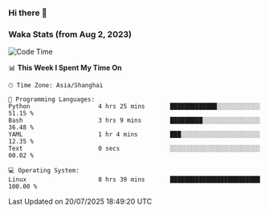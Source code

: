 ### Hi there 👋

### Waka Stats (from Aug 2, 2023)

<!--START_SECTION:waka-->
![Code Time](http://img.shields.io/badge/Code%20Time-957%20hrs%206%20mins-blue)

📊 **This Week I Spent My Time On** 

```text
🕑︎ Time Zone: Asia/Shanghai

💬 Programming Languages: 
Python                   4 hrs 25 mins       █████████████░░░░░░░░░░░░   51.15 % 
Bash                     3 hrs 9 mins        █████████░░░░░░░░░░░░░░░░   36.48 % 
YAML                     1 hr 4 mins         ███░░░░░░░░░░░░░░░░░░░░░░   12.35 % 
Text                     0 secs              ░░░░░░░░░░░░░░░░░░░░░░░░░   00.02 % 

💻 Operating System: 
Linux                    8 hrs 39 mins       █████████████████████████   100.00 % 
```


 Last Updated on 20/07/2025 18:49:20 UTC
<!--END_SECTION:waka-->

